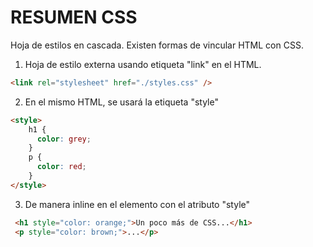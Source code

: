 
# RESUMEN CSS
 
Hoja de estilos en cascada. Existen formas de vincular HTML con CSS.
 
1. Hoja de estilo externa usando etiqueta "link" en el HTML.
 
```html
<link rel="stylesheet" href="./styles.css" />
```
 
2. En el mismo HTML, se usará la etiqueta "style"
 
```html
<style>
    h1 {
      color: grey;
    }
    p {
      color: red;
    }
</style>
```
 
3. De manera inline en el elemento con el atributo "style"
 
```html
 <h1 style="color: orange;">Un poco más de CSS...</h1>
 <p style="color: brown;">...</p>
```
 

